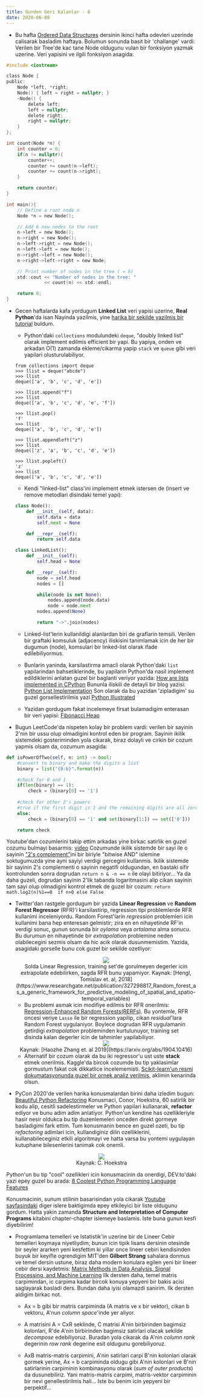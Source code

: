 ```yaml
---
title: Gunden Geri Kalanlar - 8
date: 2020-06-08
---
```


* Bu hafta [Ordered Data Structures](https://www.coursera.org/learn/cs-fundamentals-2) dersinin ikinci hafta odevleri uzerinde calisarak basladim haftaya. Bolumun sonunda basit bir 'challange' vardi: Verilen bir Tree'de kac tane Node oldugunu vulan bir fonksiyon yazmak uzerine. Veri yapisini ve ilgili fonksiyon asagida:

```c
#include <iostream>

class Node {
public:
	Node *left, *right;
	Node() { left = right = nullptr; }
	~Node() {
		delete left;
		left = nullptr;
		delete right;
		right = nullptr;
	}
};

int count(Node *n) {
	int counter = 0;
	if(n != nullptr){
		counter++;
		counter += count(n->left);
		counter += count(n->right);
	}

	return counter;
}

int main(){
	// Define a root node n
	Node *n = new Node();

	// Add 6 new nodes to the root
	n->left = new Node();
	n->right = new Node();
	n->left->right = new Node();
	n->left->left = new Node();
	n->right->left = new Node();
	n->right->left->right = new Node;

	// Print number of nodes in the tree ( = 6)
	std::cout << "Number of nodes in the tree: "
			  << count(n) << std::endl;

	return 0;
}
```

* Gecen haftalarda kafa yordugum **Linked List** veri yapisi uzerine, **Real Python**'da isan Nayinda yazilmis, yine [harika bir sekilde yazilmis bir tutorial](https://realpython.com/linked-lists-python/) buldum. 

	- Python'daki `collections` modulundeki `deque`, "doubly linked list" olarak implement edilmis efficient bir yapi. Bu yapiya, onden ve arkadan O(1) zamanda ekleme/cikarma yapip `stack` ve `queue` gibi veri yapilari olusturulabiliyor.

	```
	from collections import deque
	>>> llist = deque("abcde")
	>>> llist
	deque(['a', 'b', 'c', 'd', 'e'])

	>>> llist.append("f")
	>>> llist
	deque(['a', 'b', 'c', 'd', 'e', 'f'])

	>>> llist.pop()
	'f'
	>>> llist
	deque(['a', 'b', 'c', 'd', 'e'])

	>>> llist.appendleft("z")
	>>> llist
	deque(['z', 'a', 'b', 'c', 'd', 'e'])

	>>> llist.popleft()
	'z'
	>>> llist
	deque(['a', 'b', 'c', 'd', 'e'])
	```

	- Kendi "linked-list" class'ini implement etmek istersen de (insert ve remove metodlari disindaki temel yapi):

	```python
	class Node():
		def __init__(self, data):
			self.data = data
			self.next = None

		def __repr__(self):
			return self.data

	class LinkedList():
		def __init__(self):
			self.head = None

		def __repr__(self):
			node = self.head
			nodes = []

			while(node is not None):
				nodes.append(node.data)
				node = node.next
			nodes.append(None)

			return "->".join(nodes)
	```

	- Linked-list'lerin kullanildigi alanlardan biri de graflarin temsili. Verilen bir graftaki komsuluk (adjacency) iliskisini tanimlamak icin de her bir dugumun (node), komsulari bir linked-list olarak ifade edilebiliyormus.

	- Bunlarin yaninda, karsilastirma amacli olarak Python'daki `list` yapilarindan bahsetiklerinde, bu yapilarin Python'da nasil implement edildiklerini anlatan guzel bir baglanti veriyor yazida: [How are lists implemented in CPython](https://docs.python.org/3.7/faq/design.html#how-are-lists-implemented-in-cpython) Bununla iliskili de detayli bir blog yazisi: [Python List Implementation](http://www.laurentluce.com/posts/python-list-implementation/) Son olarak da bu yazidan 'zipladigim' su guzel gorsellestirilmis yazi [Python Illustrated](https://www.experts-exchange.com/articles/7109/Python-illustrated-part-3.html)

	- Yazidan gordugum fakat incelemeye firsat bulamadigim enterasan bir veri yapisi: [Fibonacci Heap](https://en.wikipedia.org/wiki/Fibonacci_heap)

* Bugun LeetCode'da nispeten kolay bir problem vardi: verilen bir sayinin 2'nin bir ussu olup olmadigini kontrol eden bir program. Sayinin ikilik sistemdeki gosteriminden yola cikarak, biraz dolayli ve cirkin bir cozum yapmis olsam da, cozumum asagida:

```python
def isPowerOfTwo(self, n: int) -> bool:
	#convert to binary and make the digits a list
    binary = list("{0:b}".format(n))

    #check for 0 and 1
    if(len(binary) == 1):
        check = (binary[0] == '1')
    
    #check for other 2's powers
    #true if the first digit is 1 and the remaining digits are all zeros
    else:
        check = (binary[0] == '1' and set(binary[1:]) == set(['0']))

    return check
```

Youtube'dan cozumlerini takip ettim arkadas yine birkac satirlik en guzel cozumu bulmayi basarmis: [video](https://www.youtube.com/watch?v=AdvGLK43TjA)
Cozumunde ikilik sistemde bir sayi ile o sayinin ["2's complement"](https://en.wikipedia.org/wiki/Two%27s_complement)ini bir biriyle "bitwise AND" islemine soktugumuzda yine ayni sayiyi verdigi gercegini kullanmis. Ikilik sistemde bir sayinin 2's complementi o sayinin negatifi oldugundan, en bastaki sifir kontrolunden sonra dogrudan `return n & -n == n` ile olayi bitiriyor... Ya da daha guzeli, dogrudan sayinin 2'lik tabanda logaritmasini alip cikan sayinin tam sayi olup olmadigini kontrol etmek de guzel bir cozum: `return math.log2(n)%1==0  if n>0 else False`

* Twitter'dan rastgele gordugum bir yazida **Linear Regression** ve **Random Forest Regressor** (RFR)'i karsilastirip, regression tipi problemlerde RFR kullanimi inceleniyordu. Random Forest'larin *regression* problemleri icin kullanimi bana hep enteresan gelmistir; zira en en nihayetinde RF'in verdigi sonuc, gunun sonunda bir *oylama* veya *ortalama* alma sonucu. Bu durumun en nihayetinde bir *extrapolation* problemine neden olabilecegini sezmis olsam da hic acik olarak dusunmemistim. Yazida, asagidaki gorselle bunu cok guzel bir sekilde ozetliyor:

	<center><img src="https://lh3.googleusercontent.com/aTc9sANC3x-luOlDmSVMy9rUkSp6K1JMYgODnWl_2iPaAfPgk-ee8Sm2orKIxl-LDnVss8u11_IxgpuLuFhBF_4yOcwl2LwsDXJ2xHHQZS_DUghDK-jU2kX1-tgX3s24WZz-euja" ></center>
	<center>Solda Linear Regression, training set'de gorulmeyen degerler icin extrapolate edebilirken, sagda RFR bunu yapamiyor. Kaynak: [Hengl, Tomislav et. al, 2018](https://www.researchgate.net/publication/327298817_Random_forest_as_a_generic_framework_for_predictive_modeling_of_spatial_and_spatio-temporal_variables) </center>

	- Bu problemi asmak icin modifiye edilmis bir RFR onerilmis: [Regression-Enhanced Random Forests(RERFs)](https://arxiv.org/abs/1904.10416). Bu yontemle, RFR oncesi veriye `Lasso` ile bir regression yapilip, cikan *residual*'lara Random Forest uygulaniyor. Boylece dogrudan RFR uygulamanin getirdigi *extrapolation* probleminden kurtulunuyor, training set disinda kalan degerler icin de tahminler yapilabiliyor.

	<center><img src="https://lh6.googleusercontent.com/dbxTPJM7BudrFSYY4lSDneKHYwxkt5XvXgRRU-3FMAzDflmOr96tVdcBW6idIjj556UqOwqLHOkPVF9Fm_pOPWPrxnjI4U8kAoOXFXB9nHWNepcK_ZjQtXfdIFAmRszn-0lF94MO" ></center>
	<center>Kaynak: [Haozhe Zhang et. al 2019](https://arxiv.org/abs/1904.10416) </center>

	- Alternatif bir cozum olarak da bu iki regressor'u ust uste **stack** etmek onerilmis. Kaggle'da bircok cozumde bu tip yaklasimlar gormustum fakat cok dikkatlice incelememisti. [Scikit-learn'un resmi dokumatasyonunda guzel bir ornek analiz verilmis](https://scikit-learn.org/stable/auto_examples/ensemble/plot_stack_predictors.html), aklimin kenarinda olsun.

* PyCon 2020'de verilen harika konusmalardan birini daha izledim bugun: [Beautiful Python Refactoring](https://www.youtube.com/watch?v=KTIl1MugsSY) Konusmaci, Conor, Hoekstra, 60 satirlik bir kodu alip, cesitli sadelestirmeler ve Python yapilari kullanarak, **refactor** ediyor ve bunu adim adim anlatiyor. Python'un kendine has ozellikleriyle hasir nesir oldukca bu tip duzenlemeleri onceden direkt gormeye basladigimi fark ettim. Tum konusmanin bence en guzel ozeti, bu tip *refactoring* adimlari icin, kullandiginiz dilin ozelliklerini, kullanabileceginiz etkili algoritmayi ve hatta varsa bu yontemi uygulayan kutuphane bilesenlerini tanimak cok onemli.

<center><img src="/img/2020_06_08_refactor.png" ></center>
<center>Kaynak: C. Hoekstra </center>

Python'un bu tip "cool" ozellikleri icin konusmacinin da onerdigi, DEV.to'daki yazi epey guzel bu arada: [8 Coolest Python Programming Language Features](https://dev.to/renegadecoder94/8-coolest-python-programming-language-features-58i9)

Konusmacinin, sunum stilinin basarisindan yola cikarak [Youtube sayfasindaki](https://www.youtube.com/channel/UC1kBxkk2bcG78YBX7LMl9pQ/featured) diger islere baktigimda epey etkileyici bir liste oldugunu gordum. Hatta yakin zamanda **Structure and Interpretation of Computer Programs** kitabini chapter-chapter islemeye baslamis. Iste buna gunun kesfi diyebilirim!

* Programlama temelleri ve Istatistik'in uzerine bir de Lineer Cebir temelleri koymaya niyetliydim; bunun icin tipik lisans dersinin otesinde bir seyler ararken yeni kesfettim ki yillar once lineer cebiri kendisinden buyuk bir keyifle ogrendigim MIT'den **Gilbert Strang** sahalara donmus ve temel dersin ustune, biraz daha modern konulara egilen yeni bir lineer cebir dersi kaydetmis: [Matrix Methods in Data Analysis, Signal Processing, and Machine Learning](https://ocw.mit.edu/courses/mathematics/18-065-matrix-methods-in-data-analysis-signal-processing-and-machine-learning-spring-2018/) Ilk dersten daha, temel matris carpimindan, ic carpima kadar bircok konuya yepyeni bir bakis acisi saglayarak basladi ders. Bundan daha iyisi olamazdi sanirim. Ilk dersten aldigim birkac not.

	- Ax = b gibi bir matris carpiminda (A matris ve x bir vektor), cikan b vektoru, A'nun *column space*'inde yer aliyor.

	- A matrisini A = CxR seklinde, C matrisi A'nin birbirinden bagimsiz kolonlari, R'de A'nin birbirinden bagimsiz satirlari olacak sekilde *decompose* edebiliyoruz. Buradan yola cikarak da A'nin *column rank* degerinin *row rank* degerine esit oldugunu gorebiliyoruz.

	- AxB matris-matris carpimini, A'nin satirlari carpi B'nin kolonlari olarak gormek yerine, Ax = b carpiminda oldugu gibi A'nin kolonlari ve B'nin satirlarinin carpiminin kombinasyonu olarak (*sum of outer products*) da dusunebiliriz. Yani matris-matris carpimi, matris-vektor carpiminin bir nevi genellestirilmis hali... Iste bu benim icin yepyeni bir perpektif...